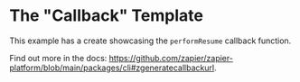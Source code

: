 # The "Callback" Template

This example has a create showcasing the `performResume` callback function.

Find out more in the docs: https://github.com/zapier/zapier-platform/blob/main/packages/cli#zgeneratecallbackurl.
